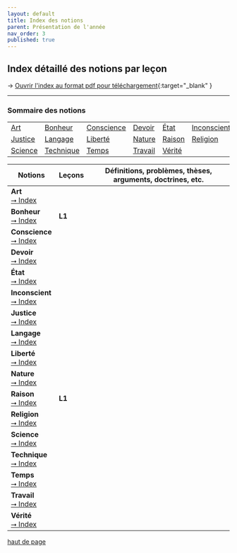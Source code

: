 ```yaml
---
layout: default
title: Index des notions
parent: Présentation de l'année
nav_order: 3
published: true
---
```

## Index détaillé des notions par leçon 

→ [Ouvrir l'index au format pdf pour téléchargement](https://drive.google.com/file/d/1woeIWrE6gv2uPF85OumUVOHh9Xsddzmh/view?usp=sharing){:target="_blank" }  

---

<a id="index"></a>
### Sommaire des notions

|        |        |        |        |        |        | 
| ------ | ------ | ------ | ------ | ------ | ------ | 
|<a href="#art">Art</a>   |<a href="#Bonheur">Bonheur</a> |<a href="#Conscience">Conscience</a>| <a href="#Devoir">Devoir</a> | <a href="#État">État</a> | <a href="#Inconscient">Inconscient</a> | 
| <a href="#Justice">Justice</a> | <a href="#Langage">Langage</a> | <a href="#Liberté">Liberté</a> | <a href="#Nature">Nature</a> | <a href="#Raison">Raison</a> | <a href="#Religion">Religion</a> | 
| <a href="#Science">Science</a> | <a href="#Technique">Technique</a> | <a href="#Temps">Temps</a> | <a href="#Travail">Travail</a> | <a href="#Vérité">Vérité</a> |        | 



| Notions           | Leçons | Définitions, problèmes, thèses, arguments, doctrines, etc. |
| ----------------- | ------ | ------------------------------------------------------------ |
| <span id="Art">**Art**</span>  <br> <a href="#index">⭢ Index</a>   |     |  |
| <span id="Bonheur">**Bonheur**</span>  <br><a href="#index">⭢ Index</a>   | **L1**     |  |
|<span id="Conscience">**Conscience**</span>  <br> <a href="#index">⭢ Index</a>  |  |   |
| <span id="Devoir">**Devoir**</span>  <br> <a href="#index">⭢ Index</a>  |       |    |
| <span id="État">**État**</span>  <br> <a href="#index">⭢ Index</a>  |      |   |
|  <span id="Inconscient">**Inconscient**</span>  <br> <a href="#index">⭢ Index</a>  |      |    |
| <span id="Justice">**Justice**</span>  <br> <a href="#index">⭢ Index</a>   |   |  |
| <span id="Langage">**Langage**</span>  <br> <a href="#index">⭢ Index</a>  |       |      |
| <span id="Liberté">**Liberté**</span>  <br> <a href="#index">⭢ Index</a>  |    |  |
|<span id="Nature">**Nature**</span>  <br> <a href="#index">⭢ Index</a> |     |  | 
|<span id="Raison">**Raison**</span>  <br> <a href="#index">⭢ Index</a>  |  **L1**   | |
|<span id="Religion">**Religion**</span>  <br> <a href="#index">⭢ Index</a> |   |  |
| <span id="Science">**Science**</span>  <br> <a href="#index">⭢ Index</a>  |     |  |
| <span id="Technique">**Technique**</span>  <br> <a href="#index">⭢ Index</a> |       |   |  
|<span id="Temps">**Temps**</span>  <br> <a href="#index">⭢ Index</a> |     |   |
| <span id="Travail">**Travail**</span>  <br> <a href="#index">⭢ Index</a>  |       |    |
|  <span id="Vérité">**Vérité**</span>  <br> <a href="#index">⭢ Index</a>  |     |   |

<a href="#index">haut de page</a>

